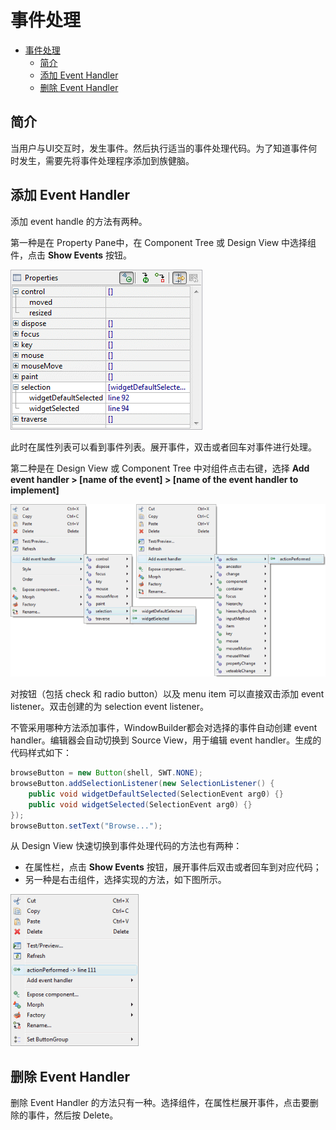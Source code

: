 # 事件处理

- [事件处理](#事件处理)
  - [简介](#简介)
  - [添加 Event Handler](#添加-event-handler)
  - [删除 Event Handler](#删除-event-handler)

## 简介

当用户与UI交互时，发生事件。然后执行适当的事件处理代码。为了知道事件何时发生，需要先将事件处理程序添加到族健脑。

## 添加 Event Handler

添加 event handle 的方法有两种。

第一种是在 Property Pane中，在 Component Tree 或 Design View 中选择组件，点击 **Show Events** 按钮。

![](images/2021-11-16-21-56-10.png)

此时在属性列表可以看到事件列表。展开事件，双击或者回车对事件进行处理。

第二种是在 Design View 或 Component Tree 中对组件点击右键，选择 **Add event handler > [name of the event] > [name of the event handler to implement]**

![](images/2021-11-16-22-08-25.png)

对按钮（包括 check 和 radio button）以及 menu item 可以直接双击添加 event listener。双击创建的为 selection event listener。

不管采用哪种方法添加事件，WindowBuilder都会对选择的事件自动创建 event handler。编辑器会自动切换到 Source View，用于编辑 event handler。生成的代码样式如下：

```java
browseButton = new Button(shell, SWT.NONE);
browseButton.addSelectionListener(new SelectionListener() {     
    public void widgetDefaultSelected(SelectionEvent arg0) {}
    public void widgetSelected(SelectionEvent arg0) {}
});
browseButton.setText("Browse...");
```

从 Design View 快速切换到事件处理代码的方法也有两种：

- 在属性栏，点击 **Show Events** 按钮，展开事件后双击或者回车到对应代码；
- 另一种是右击组件，选择实现的方法，如下图所示。

![](images/2021-11-16-22-16-05.png)

## 删除 Event Handler

删除 Event Handler 的方法只有一种。选择组件，在属性栏展开事件，点击要删除的事件，然后按 Delete。
